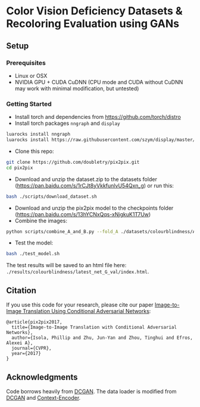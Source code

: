 
# Color Vision Deficiency Datasets & Recoloring Evaluation using GANs 


## Setup

### Prerequisites
- Linux or OSX
- NVIDIA GPU + CUDA CuDNN (CPU mode and CUDA without CuDNN may work with minimal modification, but untested)

### Getting Started
- Install torch and dependencies from https://github.com/torch/distro
- Install torch packages `nngraph` and `display`
```bash
luarocks install nngraph
luarocks install https://raw.githubusercontent.com/szym/display/master/display-scm-0.rockspec
```
- Clone this repo:
```bash
git clone https://github.com/doubletry/pix2pix.git
cd pix2pix
```
- Download and unzip the dataset.zip to the datasets folder (https://pan.baidu.com/s/1rCJt8yVkkfunlvU54Qxn_g) or run this:
```bash
bash ./scripts/download_dataset.sh
```


- Download and unzip the pix2pix model to the checkpoints folder (https://pan.baidu.com/s/13hYCNxQqs-xNjgkuK1T7Uw)
- Combine the images:
```bash
python scripts/combine_A_and_B.py --fold_A ./datasets/colourblindness/A/ --fold_B ./datasets/colourblindness/B --fold_AB ./datasets/colourblindness/
```


- Test the model:
```bash
bash ./test_model.sh
```
The test results will be saved to an html file here: `./results/colourblindness/latest_net_G_val/index.html`.




## Citation
If you use this code for your research, please cite our paper <a href="https://arxiv.org/pdf/1611.07004v1.pdf">Image-to-Image Translation Using Conditional Adversarial Networks</a>:

```
@article{pix2pix2017,
  title={Image-to-Image Translation with Conditional Adversarial Networks},
  author={Isola, Phillip and Zhu, Jun-Yan and Zhou, Tinghui and Efros, Alexei A},
  journal={CVPR},
  year={2017}
}
```



## Acknowledgments
Code borrows heavily from [DCGAN](https://github.com/soumith/dcgan.torch). The data loader is modified from [DCGAN](https://github.com/soumith/dcgan.torch) and  [Context-Encoder](https://github.com/pathak22/context-encoder).

